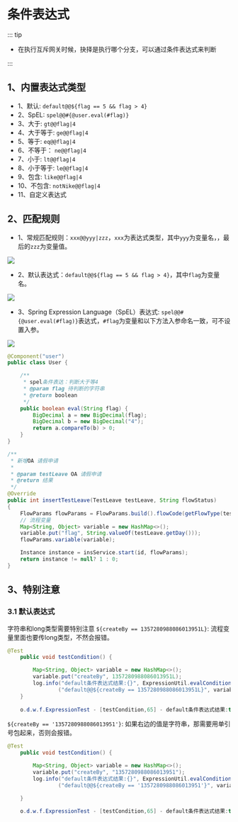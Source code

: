 # 条件表达式
<!-- @include: ../other/betweengg.md -->

::: tip
- 在执行互斥网关时候，抉择是执行哪个分支，可以通过条件表达式来判断

:::


## 1、内置表达式类型
- 1、默认: `default@@${flag == 5 && flag > 4}`
- 2、SpEL: `spel@@#{@user.eval(#flag)}`
- 3、大于: `gt@@flag|4`
- 4、大于等于: `ge@@flag|4`
- 5、等于: `eq@@flag|4`
- 6、不等于： `ne@@flag|4`
- 7、小于: `lt@@flag|4`
- 8、小于等于: `le@@flag|4`
- 9、包含: `like@@flag|4`
- 10、不包含: `notNike@@flag|4`
- 11、自定义表达式

## 2、匹配规则
- 1、常规匹配规则：`xxx@@yyy|zzz`，`xxx`为表达式类型，其中`yyy`为变量名，，最后的`zzz`为变量值。
<div><img src="https://foruda.gitee.com/images/1742270239857999165/4c5ce68d_2218307.png"></div>

- 2、默认表达式：`default@@${flag == 5 && flag > 4}`，其中`flag`为变量名。
<div><img src="https://foruda.gitee.com/images/1742270414653294800/a10fec4f_2218307.png"></div>

- 3、Spring Expression Language（SpEL）表达式: 
`spel@@#{@user.eval(#flag)}`表达式，`#flag`为变量和以下方法入参命名一致，可不设置入参。

<div><img src="https://foruda.gitee.com/images/1727163098727096928/c29d9af5_2218307.png"></div>

```java
@Component("user")
public class User {

    /**
     * spel条件表达：判断大于等4
     * @param flag 待判断的字符串
     * @return boolean
     */
    public boolean eval(String flag) {
        BigDecimal a = new BigDecimal(flag);
        BigDecimal b = new BigDecimal("4");
        return a.compareTo(b) > 0;
    }
}

/**
 * 新增OA 请假申请
 *
 * @param testLeave OA 请假申请
 * @return 结果
 */
@Override
public int insertTestLeave(TestLeave testLeave, String flowStatus)
{
    FlowParams flowParams = FlowParams.build().flowCode(getFlowType(testLeave));
    // 流程变量
    Map<String, Object> variable = new HashMap<>();
    variable.put("flag", String.valueOf(testLeave.getDay()));
    flowParams.variable(variable);

    Instance instance = insService.start(id, flowParams);
    return instance != null? 1 : 0;
}
```
## 3、特别注意
### 3.1 默认表达式
字符串和long类型需要特别注意
`${createBy == 1357280988086013951L}`: 流程变量里面也要传long类型，不然会报错。
```java
@Test
    public void testCondition() {

        Map<String, Object> variable = new HashMap<>();
        variable.put("createBy", 1357280988086013951L);
        log.info("default条件表达式结果:{}", ExpressionUtil.evalCondition
                ("default@@${createBy == 1357280988086013951L}", variable));
    }
    
    o.d.w.f.ExpressionTest - [testCondition,65] - default条件表达式结果:true
```

`${createBy == '1357280988086013951'}`: 如果右边的值是字符串，那需要用单引号包起来，否则会报错。
```java
@Test
    public void testCondition() {

        Map<String, Object> variable = new HashMap<>();
        variable.put("createBy", "1357280988086013951");
        log.info("default条件表达式结果:{}", ExpressionUtil.evalCondition
                ("default@@${createBy == '1357280988086013951'}", variable));

    }
    
    o.d.w.f.ExpressionTest - [testCondition,65] - default条件表达式结果:true
```
